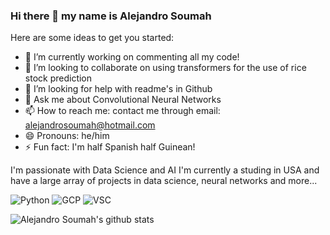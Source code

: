 

### Hi there 👋 my name is Alejandro Soumah

Here are some ideas to get you started:

- 🔭 I’m currently working on commenting all my code!
- 👯 I’m looking to collaborate on using transformers for the use of rice stock prediction
- 🤔 I’m looking for help with readme's in Github
- 💬 Ask me about Convolutional Neural Networks
- 📫 How to reach me: contact me through email: alejandrosoumah@hotmail.com
- 😄 Pronouns: he/him
- ⚡ Fun fact: I'm half Spanish half Guinean!


I'm passionate with Data Science and AI I'm currently a studing in USA and have a large array of projects in data science, neural networks and more...

![Python](https://img.shields.io/badge/-Python-f7c437?style=flat-square&logo=python&logoColor=black) ![GCP](https://img.shields.io/badge/-Google%20Cloud-4285F4?style=flat-square&logo=google%20cloud&logoColor=white) ![VSC](https://img.shields.io/badge/-Visual%20Studio%20Code-007ACC?style=flat-square&logo=Visual%20Studio%20Code&logoColor=white)

![Alejandro Soumah's github stats](https://github-readme-stats.vercel.app/api?username=AlejandroSoumah&count_private=true&show_icons=true&theme=algolia)
